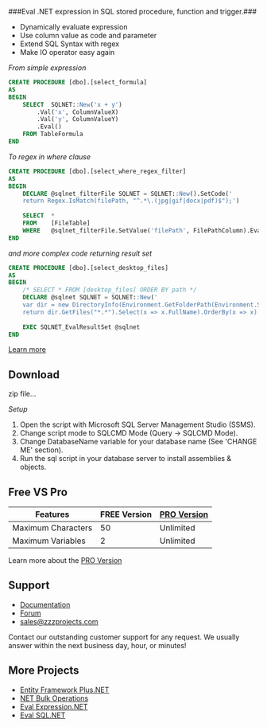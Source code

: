 ###Eval .NET expression in SQL stored procedure, function and trigger.###
- Dynamically evaluate expression
- Use column value as code and parameter
- Extend SQL Syntax with regex
- Make IO operator easy again

*From simple expression*
```sql
CREATE PROCEDURE [dbo].[select_formula]
AS
BEGIN
	SELECT  SQLNET::New('x + y')
		.Val('x', ColumnValueX)
		.Val('y', ColumnValueY)
		.Eval()
	FROM TableFormula
END
```

*To regex in where clause*
```sql
CREATE PROCEDURE [dbo].[select_where_regex_filter]
AS
BEGIN
	DECLARE @sqlnet_filterFile SQLNET = SQLNET::New().SetCode('
	return Regex.IsMatch(filePath, "^.*\.(jpg|gif|docx|pdf)$");')
	
	SELECT  *
	FROM    [FileTable]
	WHERE	@sqlnet_filterFile.SetValue('filePath', FilePathColumn).Eval() = 1
END
```

*and more complex code returning result set*
```sql
CREATE PROCEDURE [dbo].[select_desktop_files]
AS
BEGIN
	/* SELECT * FROM [desktop_files] ORDER BY path */
	DECLARE @sqlnet SQLNET = SQLNET::New('
	var dir = new DirectoryInfo(Environment.GetFolderPath(Environment.SpecialFolder.Desktop));
	return dir.GetFiles("*.*").Select(x => x.FullName).OrderBy(x => x).ToList();')
	
	EXEC SQLNET_EvalResultSet @sqlnet
END
```

[Learn more](https://zzzprojects.uservoice.com/forums/327759-eval-expression-net)

## Download
zip file...

*Setup*

1. Open the script with Microsoft SQL Server Management Studio (SSMS).
2. Change script mode to SQLCMD Mode (Query -> SQLCMD Mode).
3. Change DatabaseName variable for your database name (See 'CHANGE ME' section).
4. Run the sql script in your database server to install assemblies & objects.

## Free VS Pro
Features | FREE Version | [PRO Version](https://zzzprojects.uservoice.com/forums/327759-eval-expression-net)
------------ | ------------- | -------------
Maximum Characters | 50 | Unlimited
Maximum Variables | 2 | Unlimited
Learn more about the [PRO Version](https://zzzprojects.uservoice.com/forums/327759-eval-expression-net)

## Support
- [Documentation](https://zzzprojects.uservoice.com/forums/327759-eval-expression-net)
- [Forum](https://zzzprojects.uservoice.com/forums/327759-eval-expression-net)
- sales@zzzprojects.com

Contact our outstanding customer support for any request. We usually answer within the next business day, hour, or minutes!

## More Projects
  - [Entity Framework Plus.NET](sales@zzzprojects.com)
  - [NET Bulk Operations](sales@zzzprojects.com)
  - [Eval Expression.NET](sales@zzzprojects.com)
  - [Eval SQL.NET](sales@zzzprojects.com)


